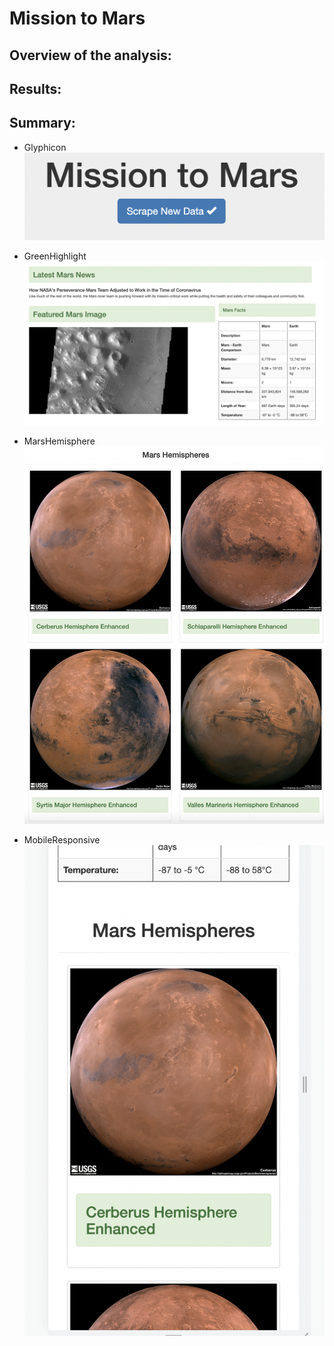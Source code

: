 # Mission to Mars

## Overview of the analysis:



## Results:

 
## Summary:


 * Glyphicon
 ![glyphicon](Resources/glyphicon.png) 
 

 * GreenHighlight
 ![GreenHighlight](Resources/GreenHighlight.png) 

 * MarsHemisphere
 ![Mars Hemisphere](Resources/MarsHemisphere.png) 

 * MobileResponsive
 ![Mobile Responsive](Resources/MobileResponsive.png) 



